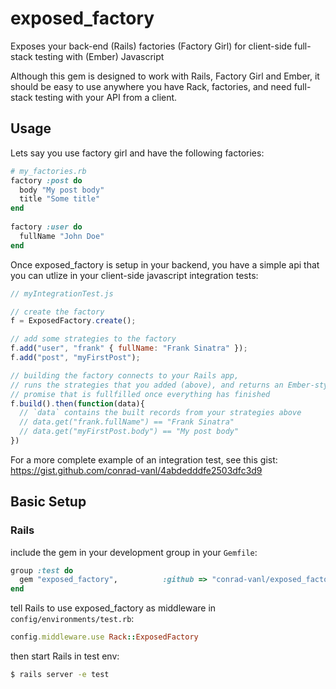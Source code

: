 exposed_factory
===============

Exposes your back-end (Rails) factories (Factory Girl) for client-side full-stack testing with (Ember) Javascript

Although this gem is designed to work with Rails, Factory Girl and Ember, it should be easy to use anywhere you have Rack, factories, and need full-stack testing with your API from a client.

## Usage

Lets say you use factory girl and have the following factories:

```ruby
# my_factories.rb
factory :post do
  body "My post body"
  title "Some title"
end
  
factory :user do
  fullName "John Doe"
end
```

Once exposed_factory is setup in your backend, you have a simple api that you can utlize in your client-side javascript integration tests:

```javascript
// myIntegrationTest.js

// create the factory
f = ExposedFactory.create();

// add some strategies to the factory
f.add("user", "frank" { fullName: "Frank Sinatra" });
f.add("post", "myFirstPost");

// building the factory connects to your Rails app, 
// runs the strategies that you added (above), and returns an Ember-style 
// promise that is fullfilled once everything has finished
f.build().then(function(data){
  // `data` contains the built records from your strategies above
  // data.get("frank.fullName") == "Frank Sinatra"
  // data.get("myFirstPost.body") == "My post body"
})

```

For a more complete example of an integration test, see this gist: https://gist.github.com/conrad-vanl/4abdedddfe2503dfc3d9

## Basic Setup

### Rails 

include the gem in your development group in your `Gemfile`:

```ruby
group :test do
  gem "exposed_factory",          :github => "conrad-vanl/exposed_factory"
end
```

tell Rails to use exposed_factory as middleware in `config/environments/test.rb`:

```ruby
config.middleware.use Rack::ExposedFactory
```

then start Rails in test env:

```bash
$ rails server -e test
```
